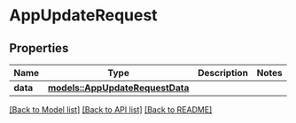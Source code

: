 # AppUpdateRequest

## Properties

Name | Type | Description | Notes
------------ | ------------- | ------------- | -------------
**data** | [**models::AppUpdateRequestData**](AppUpdateRequest_data.md) |  | 

[[Back to Model list]](../README.md#documentation-for-models) [[Back to API list]](../README.md#documentation-for-api-endpoints) [[Back to README]](../README.md)


